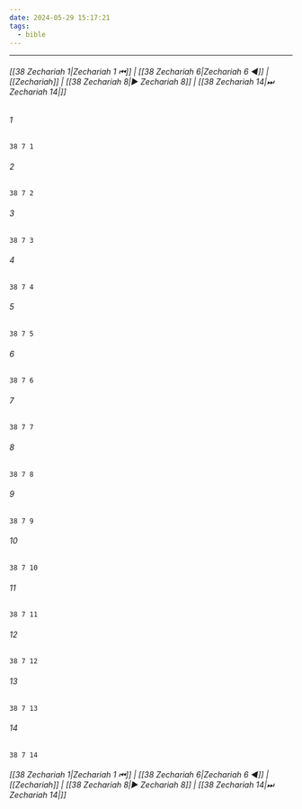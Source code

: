 ```yaml
---
date: 2024-05-29 15:17:21
tags:
  - bible
---
```

___

###### [[38 Zechariah 1|Zechariah 1 ⏮]] | [[38 Zechariah 6|Zechariah 6 ◀]] | [[Zechariah]] | [[38 Zechariah 8|▶ Zechariah 8]] | [[38 Zechariah 14|⏭ Zechariah 14|]]

###### 1
``` verse
38 7 1 
```
###### 2
``` verse
38 7 2 
```
###### 3
``` verse
38 7 3 
```
###### 4
``` verse
38 7 4 
```
###### 5
``` verse
38 7 5 
```
###### 6
``` verse
38 7 6 
```
###### 7
``` verse
38 7 7 
```
###### 8
``` verse
38 7 8 
```
###### 9
``` verse
38 7 9 
```
###### 10
``` verse
38 7 10 
```
###### 11
``` verse
38 7 11 
```
###### 12
``` verse
38 7 12 
```
###### 13
``` verse
38 7 13 
```
###### 14
``` verse
38 7 14 
```

###### [[38 Zechariah 1|Zechariah 1 ⏮]] | [[38 Zechariah 6|Zechariah 6 ◀]] | [[Zechariah]] | [[38 Zechariah 8|▶ Zechariah 8]] | [[38 Zechariah 14|⏭ Zechariah 14|]]

